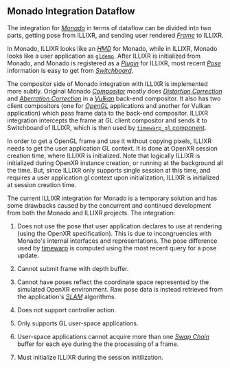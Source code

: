 ## Monado Integration Dataflow

The integration for [_Monado_][21] in terms of dataflow can be divided into two parts,
    getting pose from ILLIXR, and sending user rendered [_Frame_][28] to ILLIXR.

In Monado, ILLIXR looks like an [_HMD_][23] for Monado, while in ILLIXR,
    Monado looks like a user application as [`gldemo`][20].
After ILLIXR is initialized from Monado, and Monado is registered as a [_Plugin_][25] for ILLIXR,
    most recent [_Pose_][22] information is easy to get from [_Switchboard_][24].

The compositor side of Monado integration with ILLIXR is implemented more subtly.
Original Monado [_Compositor_][26] mostly does [_Distortion Correction_][29]
    and [_Aberration Correction_][30] in a [_Vulkan_][26] back-end compositor.
It also has two client compositors (one for [_OpenGL_][27] applications and another
    for Vulkan application) which pass frame data to the back-end compositor.
ILLIXR integration intercepts the frame at GL client compositor and sends it to Switchboard
    of ILLIXR, which is then used by [`timewarp_gl` component][20].

In order to get a OpenGL frame and use it without copying pixels, ILLIXR needs to get the user
    application GL context.
It is done at OpenXR session creation time, where ILLIXR is initialized.
Note that logically ILLIXR is initialized during OpenXR instance creation,
    or running at the background all the time.
But, since ILLIXR only supports single session at this time,
    and requires a user application gl context upon initialization,
    ILLIXR is initialized at session creation time.

The current ILLIXR integration for Monado is a temporary solution and has some drawbacks caused
    by the concurrent and continued development from both the Monado and ILLIXR projects.
The integration:

1.  Does not use the pose that user application declares to use at rendering
        (using the OpenXR specification).
    This is due to incongruencies with Monado's internal interfaces and representations.
    The pose difference used by [timewarp][20] is computed using the most recent query
        for a pose update.

1.  Cannot submit frame with depth buffer.

1.  Cannot have poses reflect the coordinate space represented by the simulated OpenXR environment.
    Raw pose data is instead retrieved from the application's [_SLAM_][32] algorithms.

1.  Does not support controller action.

1.  Only supports GL user-space applications.

1.  User-space applications cannot acquire more than one [_Swap Chain_][31] buffer for each eye
        during the the processing of a frame.

1.  Must initialize ILLIXR during the session initilization.


[//]: # (- Internal -)

[20]:   illixr_plugins.md
[21]:   glossary.md#monado
[22]:   glossary.md#pose
[23]:   glossary.md#head-mounted-display
[24]:   glossary.md#switchboard
[25]:   glossary.md#plugin
[26]:   glossary.md#vulkan
[27]:   glossary.md#opengl
[28]:   glossary.md#framebuffer
[29]:   glossary.md#distortion-correction
[30]:   glossary.md#chromatic-abberation-correction
[31]:   glossary.md#swap-chain
[32]:   glossary.md#simultaneous-localization-and-mapping
